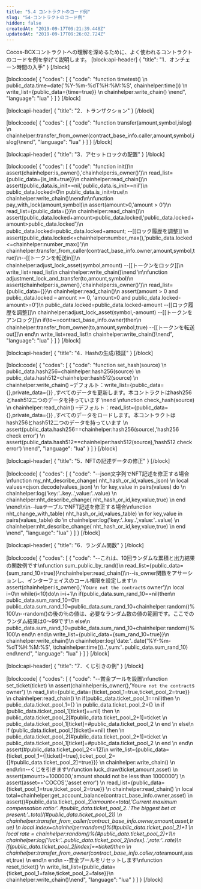 ```yaml
---
title: "5.4 コントラクトのコード例"
slug: "54-コントラクトのコード例"
hidden: false
createdAt: "2019-09-17T09:21:39.448Z"
updatedAt: "2019-09-17T09:26:02.724Z"
---
```

Cocos-BCXコントラクトへの理解を深めるために、よく使われるコントラクトのコードを例を挙げて説明します。
[block:api-header]
{
  "title": "1．オンチェーン時間の入手"
}
[/block]

[block:code]
{
  "codes": [
    {
      "code": "function timetest() \n    public_data.time=date('%Y-%m-%dT%H:%M:%S', chainhelper:time()) \n    write_list={public_data={time=true}} \n    chainhelper:write_chain() \nend",
      "language": "lua"
    }
  ]
}
[/block]

[block:api-header]
{
  "title": "2．トランザクション"
}
[/block]

[block:code]
{
  "codes": [
    {
      "code": "function transfer(amount,symbol,islog) \n  chainhelper:transfer_from_owner(contract_base_info.caller,amount,symbol,islog)\nend",
      "language": "lua"
    }
  ]
}
[/block]

[block:api-header]
{
  "title": "3．アセットロックの配置"
}
[/block]

[block:code]
{
  "codes": [
    {
      "code": "function init()\n    assert(chainhelper:is_owner(),'chainhelper:is_owner()')\n    read_list={public_data={is_init=true}}\n    chainhelper:read_chain()\n    assert(public_data.is_init==nil,'public_data.is_init==nil')\n    public_data.locked=0\n    public_data.is_init=true\n    chainhelper:write_chain()\nend\n\nfunction pay_with_lock(amount,symbol)\n    assert(amount>0,'amount > 0')\n    read_list={public_data={}}\n    chainhelper:read_chain()\n    assert(public_data.locked+amount>public_data.locked,'public_data.locked+amount>public_data.locked')\n    public_data.locked=public_data.locked+amount;  --[[ロック履歴を調整]] \n    assert(public_data.locked<=chainhelper:number_max(),'public_data.locked<=chainhelper:number_max()')\n    chainhelper:transfer_from_caller(contract_base_info.owner,amount,symbol,true)\n--[[トークンを転送in]]\n    chainhelper:adjust_lock_asset(symbol,amount)  --[[トークンをロック]]\n    write_list=read_list\n    chainhelper:write_chain()\nend    \n\nfunction adjustment_lock_and_transfer(to,amount,symbol)\n    assert(chainhelper:is_owner(),'chainhelper:is_owner()')\n    read_list={public_data={}}\n    chainhelper:read_chain()\n    assert(amount > 0 and public_data.locked – amount >= 0, 'amount>0 and public_data.locked-amount>=0')\n    public_data.locked=public_data.locked-amount  --[[ロック履歴を調整]]\n    chainhelper:adjust_lock_asset(symbol,-amount)      --[[トークンをアンロック]]\n    if(to~=contract_base_info.owner)then\n        chainhelper:transfer_from_owner(to,amount,symbol,true)  --[[トークンを転送out]]\n    end\n    write_list=read_list\n    chainhelper:write_chain()\nend",
      "language": "lua"
    }
  ]
}
[/block]

[block:api-header]
{
  "title": "4．Hashの生成/検証"
}
[/block]

[block:code]
{
  "codes": [
    {
      "code": "function set_hash(source) \n    public_data.hash256=chainhelper:hash256(source) \n    public_data.hash512=chainhelper:hash512(source) \n    chainhelper:write_chain() –デフォルト：write_list={public_data={},private_data={}} ,すべてのデータを更新します。本コントラクトはhash256とhash512二つのデータを持っています \nend \nfunction check_hash(source) \n    chainhelper:read_chain() –デフォルト：read_list={public_data={},private_data={}} ,すべてのデータをロードします。本コントラクトはhash256とhash512二つのデータを持っています \n    assert(public_data.hash256==chainhelper:hash256(source),'hash256 check error') \n    assert(public_data.hash512==chainhelper:hash512(source),'hash512 check error') \nend",
      "language": "lua"
    }
  ]
}
[/block]

[block:api-header]
{
  "title": "5．NFTの記述データの修正"
}
[/block]

[block:code]
{
  "codes": [
    {
      "code": "--json文字列でNFT記述を修正する場合\nfunction my_nht_describe_change( nht_hash_or_id,values_json) \n    local values=cjson.decode(values_json) \n    for key,value in pairs(values)  do  \n        chainhelper:log('key:'..key..',value:'..value)   \n        chainhelper:nht_describe_change( nht_hash_or_id,key,value,true)  \n    end  \nend\n\n--luaテーブルでNFT記述を修正する場合\nfunction nht_change_with_table( nht_hash_or_id,values_table) \n    for key,value in pairs(values_table)  do  \n        chainhelper:log('key:'..key..',value:'..value)   \n        chainhelper:nht_describe_change( nht_hash_or_id,key,value,true)  \n    end  \nend",
      "language": "lua"
    }
  ]
}
[/block]

[block:api-header]
{
  "title": "6．ランダム関数"
}
[/block]

[block:code]
{
  "codes": [
    {
      "code": "--これは、10回ランダムな累積と出力結果の関数例です\nfunction sum_public_by_rand()\n    read_list={public_data={sum_rand_10=true}}\nchainhelper:read_chain()\n--is_owner関数をアサーションし、インターフェイスのコール権限を設定します\n    assert(chainhelper:is_owner(),'You`re not the contract`s owner')\n    local i=0\n    while(i<10)do\n        i=i+1\n        if(public_data.sum_rand_10==nil)then\n            public_data.sum_rand_10=0\n            public_data.sum_rand_10=public_data.sum_rand_10+chainhelper:random()%100\n--random()の後の％の値は、必要なランダム数の値の範囲です。ここでのランダム結果は0～99です\n        else\n            public_data.sum_rand_10=public_data.sum_rand_10+chainhelper:random()%100\n        end\n    end\n    write_list={public_data={sum_rand_10=true}}\n    chainhelper:write_chain()\n    chainhelper:log('date:'..date('%Y-%m-%dT%H:%M:%S', \tchainhelper:time())..',sum:'..public_data.sum_rand_10) end\nend",
      "language": "lua"
    }
  ]
}
[/block]

[block:api-header]
{
  "title": "7．くじ引きの例"
}
[/block]

[block:code]
{
  "codes": [
    {
      "code": "--賞金プールを設置\nfunction set_ticket(ticket)                \n  assert(chainhelper:is_owner(),'You`re not the contract`s owner')            \n  read_list={public_data={ticket_pool_1=true,ticket_pool_2=true}}  \n  chainhelper:read_chain()  \n  if(public_data.ticket_pool_1==nil)then  \n    public_data.ticket_pool_1={}  \n    public_data.ticket_pool_2={}  \n    if (public_data.ticket_pool_1[ticket]==nil) then            \n        public_data.ticket_pool_2[#public_data.ticket_pool_2+1]=ticket  \n        public_data.ticket_pool_1[ticket]=#public_data.ticket_pool_2  \n    end     \n  else\n    if (public_data.ticket_pool_1[ticket]==nil) then  \n        public_data.ticket_pool_2[#public_data.ticket_pool_2+1]=ticket  \n        public_data.ticket_pool_1[ticket]=#public_data.ticket_pool_2  \n    end     \n  end\n  assert(#public_data.ticket_pool_2<=12)\n  write_list={public_data={ticket_pool_1={[ticket]=true},ticket_pool_2={[#public_data.ticket_pool_2]=true}}}  \n  chainhelper:write_chain()  \n  end\n\n--くじを引きます\nfunction luck_draw(ticket,amount,asset)  \n  assert(amount>=1000000,'amount should not be less than 1000000')  \n  assert(asset=='COCOS','asset error')  \n  read_list={public_data={ticket_pool_1=true,ticket_pool_2=true}}  \n  chainhelper:read_chain()      \n  local total=chainhelper:get_account_balance(contract_base_info.owner,asset)      \n  assert((#public_data.ticket_pool_2)*amount<=total,'Current maximum compensation ratio:'..#public_data.ticket_pool_2..'The biggest bet at present:'..total/(#public_data.ticket_pool_2))  \n  chainhelper:transfer_from_caller(contract_base_info.owner,amount,asset,true)  \n  local index=chainhelper:random()%(#public_data.ticket_pool_2)+1      \n  local rate = chainhelper:random()%(#public_data.ticket_pool_2)+1\n  chainhelper:log('luck:'..public_data.ticket_pool_2[index]..',rate:'..rate)\n  if(public_data.ticket_pool_2[index]==ticket)then  \n    chainhelper:transfer_from_owner(contract_base_info.caller,rate*amount,asset,true)      \n  end\n end\n --賞金プールをリセットします\nfunction reset_ticket() \n    write_list_list={public_data={ticket_pool_1=false,ticket_pool_2=false}}\n    chainhelper:write_chain()\nend",
      "language": "lua"
    }
  ]
}
[/block]